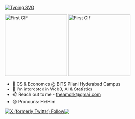 [![Typing SVG](https://readme-typing-svg.demolab.com?font=Fira+Code&weight=700&duration=4000&pause=750&color=F7F7F7&random=false&width=435&lines=srinath+murali;to+infinity+and+beyond)](https://git.io/typing-svg)

<p float="left">
  <img src="https://github.com/srimur/srimur/assets/142419722/95854960-5f7b-4b6e-95bd-6cf47dc0b9fa/225813708-98b745f2-7d22-48cf-9150-083f1b00d6c9.gif" alt="First GIF" height=200>
  <img src="https://github.com/srimur/srimur/assets/142419722/a54867af-3eca-4e25-9f17-938a28f55747/giphy.gif" alt="First GIF" height=200>
  
</p>

- 🏫 CS & Economics @ BITS Pilani Hyderabad Campus
- 👀 I’m interested in Web3, AI & Statistics
- 📫 Reach out to me - theamdrk@gmail.com
- 😄 Pronouns: He/Him
<div style="display:flex; align-items:center;">
    <a href="https://twitter.com/srinaaaath">
        <img src="https://img.shields.io/twitter/follow/srinaaaath?style=social&logo=x&logoColor=black&labelColor=white&color=black" alt="X (formerly Twitter) Follow">
    </a>
    <a href="https://www.linkedin.com/in/srinathmurali31/">
        <img src="https://img.shields.io/badge/LinkedIn-Profile-blue">
    </a>
</div>


